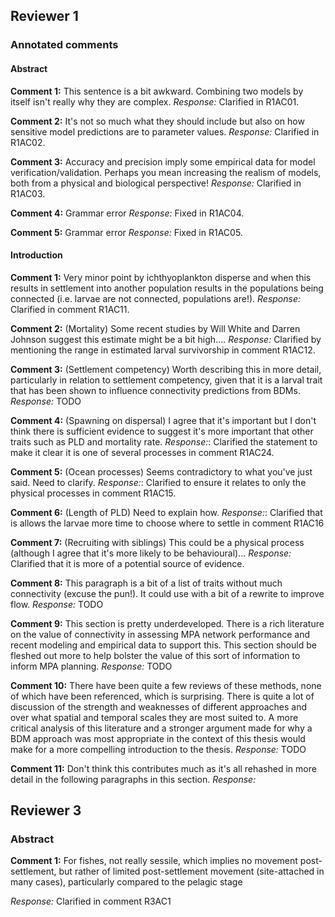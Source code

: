 ## Reviewer 1

### Annotated comments

#### Abstract

**Comment 1:** This sentence is a bit awkward. Combining two models by itself isn't really why they are complex.
*Response:* Clarified in R1AC01.

**Comment 2:** It's not so much what they should include but also on how sensitive model predictions are to parameter values.
*Response:* Clarified in R1AC02.

**Comment 3:** Accuracy and precision imply some empirical data for model verification/validation. Perhaps you mean increasing the realism of models, both from a physical and biological perspective!
*Response:* Clarified in R1AC03.

**Comment 4:** Grammar error
*Response:* Fixed in R1AC04.

**Comment 5:** Grammar error
*Response:* Fixed in R1AC05.

#### Introduction

**Comment 1:** Very minor point by ichthyoplankton disperse and when this results in settlement into another population results in the populations being connected (i.e. larvae are not connected, populations are!).
*Response:* Clarified in comment R1AC11.

**Comment 2:** (Mortality) Some recent studies by Will White and Darren Johnson suggest this estimate might be a bit high....
*Response:* Clarified by mentioning the range in estimated larval survivorship in comment R1AC12.

**Comment 3:** (Settlement competency) Worth describing this in more detail, particularly in relation to settlement competency, given that it is a larval trait that has been shown to influence connectivity predictions from BDMs.
*Response:* TODO

**Comment 4:** (Spawning on dispersal) I agree that it's important but I don't think there is sufficient evidence to suggest it's more important that other traits such as PLD and mortality rate.
*Response:*: Clarified the statement to make it clear it is one of several processes in comment R1AC24.

**Comment 5:** (Ocean processes) Seems contradictory to what you've just said. Need to clarify.
*Response:*: Clarified to ensure it relates to only the physical processes in comment R1AC15.

**Comment 6:** (Length of PLD) Need to explain how.
*Response:*: Clarified that is allows the larvae more time to choose where to settle in comment R1AC16

**Comment 7:** (Recruiting with siblings) This could be a physical process (although I agree that it's more likely to be behavioural)...
*Response:* Clarified that it is more of a potential source of evidence.

**Comment 8:** This paragraph is a bit of a list of traits without much connectivity (excuse the pun!). It could use with a bit of a rewrite to improve flow.
*Response:* TODO

**Comment 9:** This section is pretty underdeveloped. There is a rich literature on the value of connectivity in assessing MPA network performance and recent modeling and empirical data to support this. This section should be fleshed out more to help bolster the value of this sort of information to inform MPA planning.
*Response:* TODO

**Comment 10:** There have been quite a few reviews of these methods, none of which have been referenced, which is surprising. There is quite a lot of discussion of the strength and weaknesses of different approaches and over what spatial and temporal scales they are most suited to. A more critical analysis of this literature and a stronger argument made for why a BDM approach was most appropriate in the context of this thesis would make for a more compelling introduction to the thesis.
*Response:* TODO

**Comment 11:** Don't think this contributes much as it's all rehashed in more detail in the following paragraphs in this section.
*Response:*



## Reviewer 3

### Abstract

**Comment 1:** For fishes, not really sessile, which implies no movement post-settlement, but rather of limited post-settlement movement (site-attached in many cases), particularly compared to the pelagic stage

*Response:* Clarified in comment R3AC1
